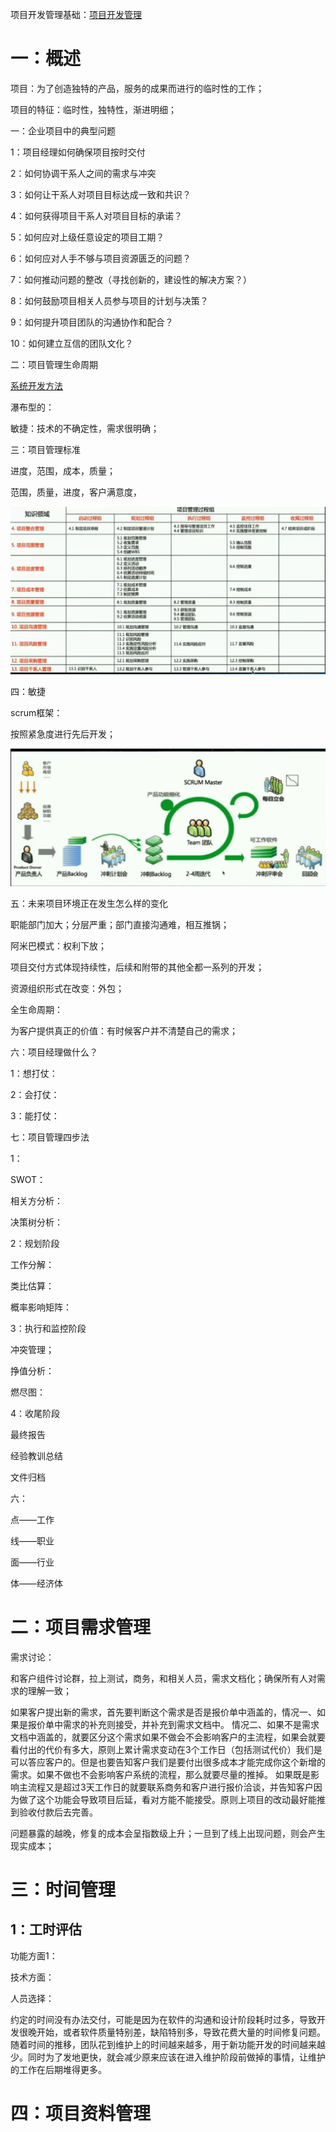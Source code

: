 项目开发管理基础：[项目开发管理](../0.4：软件工程/项目开发管理/项目开发管理.md)

# 一：概述

项目：为了创造独特的产品，服务的成果而进行的临时性的工作；

项目的特征：临时性，独特性，渐进明细；

一：企业项目中的典型问题

1：项目经理如何确保项目按时交付

2：如何协调干系人之间的需求与冲突

3：如何让干系人对项目目标达成一致和共识？

4：如何获得项目干系人对项目目标的承诺？

5：如何应对上级任意设定的项目工期？

6：如何应对人手不够与项目资源匮乏的问题？

7：如何推动问题的整改（寻找创新的，建设性的解决方案？）

8：如何鼓励项目相关人员参与项目的计划与决策？

9：如何提升项目团队的沟通协作和配合？

10：如何建立互信的团队文化？



二：项目管理生命周期

[系统开发方法](../0.4：软件工程/系统开发方法/系统开发方法.md)

瀑布型的：

敏捷：技术的不确定性，需求很明确；

三：项目管理标准

进度，范围，成本，质量；

范围，质量，进度，客户满意度，

![image-20211102201815343](media/image-20211102201815343.png)



四：敏捷

scrum框架：

按照紧急度进行先后开发；

![image-20211104200857139](media/image-20211104200857139.png)



五：未来项目环境正在发生怎么样的变化

职能部门加大；分层严重；部门直接沟通难，相互推锅；

阿米巴模式：权利下放；

项目交付方式体现持续性，后续和附带的其他全都一系列的开发；

资源组织形式在改变：外包；

全生命周期：

为客户提供真正的价值：有时候客户并不清楚自己的需求；

六：项目经理做什么？

1：想打仗：

2：会打仗：

3：能打仗：

七：项目管理四步法

1：

SWOT：

相关方分析：

决策树分析：



2：规划阶段

工作分解：

类比估算：

概率影响矩阵：



3：执行和监控阶段

冲突管理；

挣值分析：

燃尽图：

4：收尾阶段

最终报告

经验教训总结

文件归档



六：

点——工作

线——职业

面——行业

体——经济体







# 二：项目需求管理

需求讨论：

和客户组件讨论群，拉上测试，商务，和相关人员，需求文档化；确保所有人对需求的理解一致；

如果客户提出新的需求，首先要判断这个需求是否是报价单中涵盖的，情况一、如果是报价单中需求的补充则接受，并补充到需求文档中。
情况二、如果不是需求文档中涵盖的，就要区分这个需求如果不做会不会影响客户的主流程，如果会就要看付出的代价有多大，原则上累计需求变动在3个工作日（包括测试代价）我们是可以答应客户的。但是也要告知客户我们是要付出很多成本才能完成你这个新增的需求。如果不做也不会影响客户系统的流程，那么就要尽量的推掉。
如果既是影响主流程又是超过3天工作日的就要联系商务和客户进行报价洽谈，并告知客户因为做了这个功能会导致项目后延，看对方能不能接受。原则上项目的改动最好能推到验收付款后去完善。



问题暴露的越晚，修复的成本会呈指数级上升；一旦到了线上出现问题，则会产生现实成本；







# 三：时间管理

## 1：工时评估

功能方面1：

技术方面：

人员选择：



约定的时间没有办法交付，可能是因为在软件的沟通和设计阶段耗时过多，导致开发很晚开始，或者软件质量特别差，缺陷特别多，导致花费大量的时间修复问题。随着时间的推移，团队花到维护上的时间越来越多，用于新功能开发的时间越来越少。同时为了发地更快，就会减少原来应该在进入维护阶段前做掉的事情，让维护的工作在后期堆得更多。 



# 四：项目资料管理
